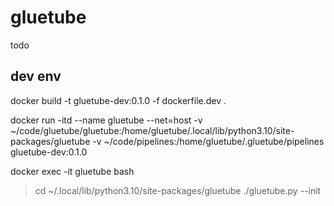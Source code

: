 # gluetube
todo

## dev env

docker build -t gluetube-dev:0.1.0 -f dockerfile.dev .

docker run -itd --name gluetube --net=host -v ~/code/gluetube/gluetube:/home/gluetube/.local/lib/python3.10/site-packages/gluetube -v ~/code/pipelines:/home/gluetube/.gluetube/pipelines gluetube-dev:0.1.0

docker exec -it gluetube bash
> cd ~/.local/lib/python3.10/site-packages/gluetube
> ./gluetube.py --init
